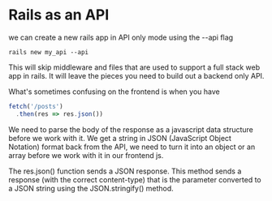 # Rails as an API 

we can create a new rails app in API only mode using the --api flag  

```
rails new my_api --api
```

This will skip middleware and files that are used to support a full stack web app in rails. It will leave the pieces you need to build out a backend only API. 

What's sometimes confusing on the frontend is when you have 
```js
fetch('/posts')
  .then(res => res.json())
```

We need to parse the body of the response as a javascript data structure before we work with it. We get a string in JSON (JavaScript Object Notation) format back from the API, we need to turn it into an object or an array before we work with it in our frontend js.


The res.json() function sends a JSON response. This method sends a response (with the correct content-type) that is the parameter converted to a JSON string using the JSON.stringify() method.